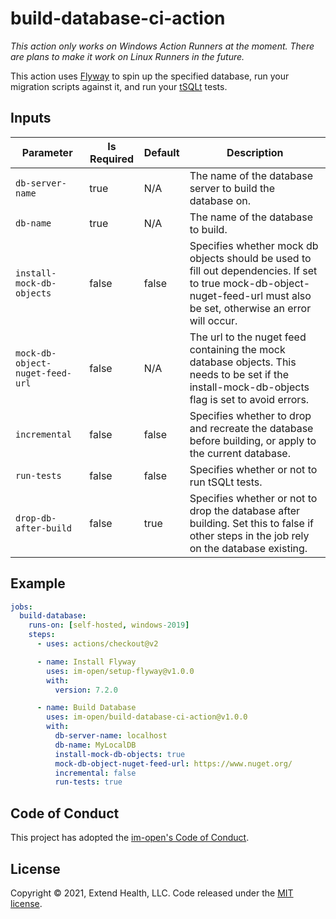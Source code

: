 # build-database-ci-action

_This action only works on Windows Action Runners at the moment. There are plans to make it work on Linux Runners in the future._

This action uses [Flyway](https://flywaydb.org/) to spin up the specified database, run your migration scripts against it, and run your [tSQLt](https://tsqlt.org/) tests.

## Inputs
| Parameter                       | Is Required  | Default | Description  |
| --------------------------------|--------------|---------|--------------|
| `db-server-name`                | true         | N/A     | The name of the database server to build the database on. |
| `db-name`                       | true         | N/A     | The name of the database to build. |
| `install-mock-db-objects`       | false        | false   | Specifies whether mock db objects should be used to fill out dependencies. If set to true mock-db-object-nuget-feed-url must also be set, otherwise an error will occur. |
| `mock-db-object-nuget-feed-url` | false        | N/A     | The url to the nuget feed containing the mock database objects. This needs to be set if the install-mock-db-objects flag is set to avoid errors. |
| `incremental`                   | false        | false   | Specifies whether to drop and recreate the database before building, or apply to the current database. |
| `run-tests`                     | false        | false   | Specifies whether or not to run tSQLt tests. |
| `drop-db-after-build`           | false        | true    | Specifies whether or not to drop the database after building. Set this to false if other steps in the job rely on the database existing. |

## Example

```yml
jobs:
  build-database:
    runs-on: [self-hosted, windows-2019]
    steps:
      - uses: actions/checkout@v2

      - name: Install Flyway
        uses: im-open/setup-flyway@v1.0.0
        with:
          version: 7.2.0

      - name: Build Database
        uses: im-open/build-database-ci-action@v1.0.0
        with:
          db-server-name: localhost
          db-name: MyLocalDB
          install-mock-db-objects: true
          mock-db-object-nuget-feed-url: https://www.nuget.org/
          incremental: false
          run-tests: true
```


## Code of Conduct

This project has adopted the [im-open's Code of Conduct](https://github.com/im-open/.github/blob/master/CODE_OF_CONDUCT.md).

## License

Copyright &copy; 2021, Extend Health, LLC. Code released under the [MIT license](LICENSE).
